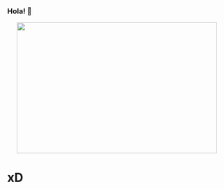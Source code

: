 ### Hola! 👋
<p align="center">
  <img width="460" height="300" src="https://repository-images.githubusercontent.com/346754927/a57c8200-825a-11eb-8d2e-56e48e7250f0">
</p>
<h1>xD</h1>
